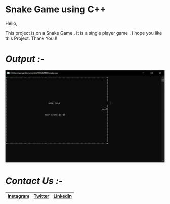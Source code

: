 # Snake Game using C++

Hello, 

This project is on a Snake Game . It is a single player game . I hope you like this Project. Thank You !!

# *Output :-*

![](Capture.PNG)

# *Contact Us :-*


|[Instagram](https://instagram.com/universal_coder)|[Twitter](https://twitter.com/LondheAaryan)|[Linkedin](https://www.linkedin.com/in/aaryan-r-londhe-0a1809179/)|
|-|-|-|

